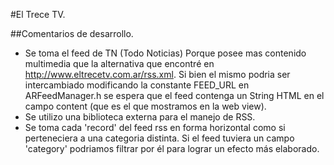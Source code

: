 #El Trece TV.


##Comentarios de desarrollo.
* Se toma el feed de TN (Todo Noticias) Porque posee mas contenido multimedia que la alternativa que encontré en http://www.eltrecetv.com.ar/rss.xml. Si bien el mismo podria ser intercambiado modificando la constante FEED_URL en ARFeedManager.h se espera que el feed contenga un String HTML en el campo content (que es el que mostramos en la web view).
* Se utilizo una biblioteca externa para el manejo de RSS.
* Se toma cada 'record' del feed rss en forma horizontal como si perteneciera a una categoria distinta. Si el feed tuviera un campo 'category' podriamos filtrar por él para lograr un efecto más elaborado.